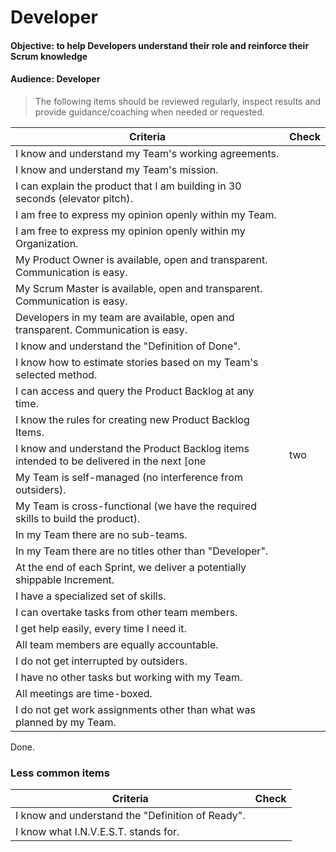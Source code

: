 # Developer
#### Objective: to help Developers understand their role and reinforce their Scrum knowledge
#### Audience: Developer

>The following items should be reviewed regularly, inspect results and provide guidance/coaching when needed or requested.
 
| Criteria | Check |
|--|--| 
| I know and understand my Team's working agreements. |  |
| I know and understand my Team's mission. |  |
| I can explain the product that I am building in 30 seconds (elevator pitch). | |
| I am free to express my opinion openly within my Team. |  |
| I am free to express my opinion openly within my Organization. |  |
| My Product Owner is available, open and transparent. Communication is easy. |  |
| My Scrum Master is available, open and transparent. Communication is easy. |  |
| Developers in my team are available, open and transparent. Communication is easy. |  |
| I know and understand the "Definition of Done". |  |
| I know how to estimate stories based on my Team's selected method. |  |
| I can access and query the Product Backlog at any time. |  |
| I know the rules for creating new Product Backlog Items. |  |
| I know and understand the Product Backlog items intended to be delivered in the next [one|two|three] Sprints. |  |
| My Team is self-managed (no interference from outsiders). |  |
| My Team is cross-functional (we have the required skills to build the product). |  |
| In my Team there are no sub-teams. |  |
| In my Team there are no titles other than "Developer". |  |
| At the end of each Sprint, we deliver a potentially shippable Increment. |  |
| I have a specialized set of skills. |  |
| I can overtake tasks from other team members. |  |
| I get help easily, every time I need it. |  |
| All team members are equally accountable. |  |
| I do not get interrupted by outsiders. |  |
| I have no other tasks but working with my Team. |  |
| All meetings are time-boxed. |  |
| I do not get work assignments other than what was planned by my Team. |  ||
Done.

### Less common items

| Criteria | Check |
|--|--|
| I know and understand the "Definition of Ready". |  |
| I know what I.N.V.E.S.T. stands for. |  ||
